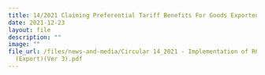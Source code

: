```yaml
---
title: 14/2021 Claiming Preferential Tariff Benefits For Goods Exported From  Singapore To Parties Under RCEP
date: 2021-12-23
layout: file
description: ""
image: ""
file_url: /files/news-and-media/Circular 14_2021 - Implementation of RCEP
  (Export)(Ver 3).pdf
---
```


